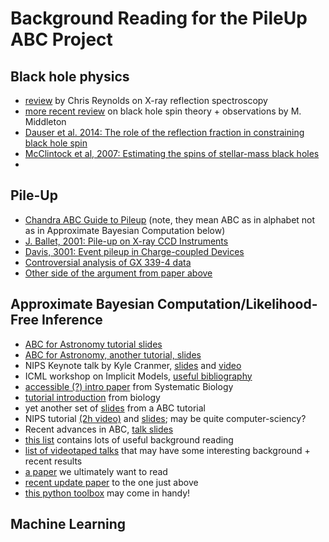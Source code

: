 # Background Reading for the PileUp ABC Project


## Black hole physics
* [review](https://ui.adsabs.harvard.edu/#abs/2014SSRv..183..277R/abstract) by Chris Reynolds on X-ray reflection spectroscopy
* [more recent review](https://arxiv.org/pdf/1507.06153.pdf) on black hole spin theory + observations by M. Middleton
* [Dauser et al. 2014: The role of the reflection fraction in constraining black hole spin](https://arxiv.org/abs/1408.2347)
* [McClintock et al, 2007: Estimating the spins of stellar-mass black holes](https://arxiv.org/abs/0707.4492)
* 


## Pile-Up
* [Chandra ABC Guide to Pileup](http://cxc.harvard.edu/ciao/download/doc/pileup_abc.pdf) (note, they mean ABC as in alphabet not as in Approximate Bayesian Computation below)
* [J. Ballet, 2001: Pile-up on X-ray CCD Instruments](http://adsabs.harvard.edu/abs/2001ASPC..238..381B)
* [Davis, 3001: Event pileup in Charge-coupled Devices](http://adsabs.harvard.edu/abs/2001ApJ...562..575D)
* [Controversial analysis of GX 339-4 data](http://adsabs.harvard.edu/abs/2010MNRAS.407.2287D)
* [Other side of the argument from paper above](http://adsabs.harvard.edu/abs/2010ApJ...724.1441M)

## Approximate Bayesian Computation/Likelihood-Free Inference
* [ABC for Astronomy tutorial slides](http://astrostatistics.psu.edu/su14/lectures/cisewski_abc1.pdf)
* [ABC for Astronomy, another tutorial, slides](http://www.stat.tamu.edu/~jlong/astrostat/abc_cisewski.pdf)
* NIPS Keynote talk by Kyle Cranmer, [slides](https://figshare.com/articles/NIPS_2016_Keynote_Machine_Learning_Likelihood_Free_Inference_in_Particle_Physics/4291565/1) and [video](https://nips.cc/Conferences/2016/Schedule?showEvent=6195)
* ICML workshop on Implicit Models, [useful bibliography](https://sites.google.com/view/implicitmodels/about/bibliography?authuser=0)
* [accessible (?) intro paper](https://academic.oup.com/sysbio/article/66/1/e66/2420817) from Systematic Biology
* [tutorial introduction](https://www.sciencedirect.com/science/article/pii/S0025556416300839) from biology
* yet another set of [slides](http://www.hiit.fi/ABCruise/slides/ABC-Tutorial-2016.pdf) from a ABC tutorial
* NIPS tutorial [(2h video)](https://www.youtube.com/watch?v=sssbLkn2JjI) and [slides](https://rich-d-wilkinson.github.io/docs/NIPS2013.pdf); may be quite computer-sciency?
* Recent advances in ABC, [talk slides](https://bguedj.github.io/nips2017/pdf/marin_nips2017.pdf)
* [this list](https://sites.google.com/view/implicitmodels/about/bibliography?authuser=0) contains lots of useful background reading
* [list of videotaped talks](https://www.youtube.com/playlist?list=PLsatQfvo0v3sUhi3ijRme9MyqwLL5EOiG) that may have some interesting background + recent results
* [a paper](https://arxiv.org/abs/1506.02169) we ultimately want to read
* [recent update paper](https://arxiv.org/abs/1707.07113) to the one just above
* [this python toolbox](https://github.com/diana-hep/carl) may come in handy!

## Machine Learning
